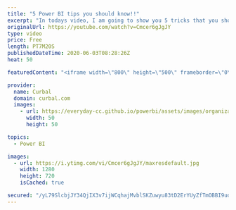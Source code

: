 ```yaml
---
title: "5 Power BI tips you should know!!"
excerpt: "In todays video, I am going to show you 5 tricks that you should know when working in Power BI, will make this easier...  BI elite course: https://training.bielite.com/courses/da-100-exam-prep-power-bi-certification/  Here you can download all the pbix files: https://curbal.com/donwload-center\r \r SUBSCRIBE"
originalUrl: https://youtube.com/watch?v=Cmcer6gJgJY
type: video
price: Free
length: PT7M20S
publishedDateTime: 2020-06-03T08:28:26Z
heat: 50

featuredContent: "<iframe width=\"800\" height=\"500\" frameborder=\"0\" src=\"https://www.youtube.com/embed/Cmcer6gJgJY\" allow=\"accelerometer; autoplay; encrypted-media; gyroscope; picture-in-picture\" allowfullscreen></iframe>"

provider:
  name: Curbal
  domain: curbal.com
  images:
    - url: https://everyday-cc.github.io/powerbi/assets/images/organizations/curbal.com-50x50.jpg
      width: 50
      height: 50

topics:
  - Power BI

images:
  - url: https://i.ytimg.com/vi/Cmcer6gJgJY/maxresdefault.jpg
    width: 1280
    height: 720
    isCached: true

secured: "/yL79SlcbjJY34QjIX3v7ijWCqhajMvblSKZuwyu83tD2ErYUyZfTmOBBI9uou20oFX7KwE8oiE0Tpap8yT3baqL8ZmPy6XhvJl8a3TM0QgUb78W51eGkuoPbF9JvoHoukmWni4YXn1thsxY+absTjXHdVYaXl+aJ75ZuXMeVruFXdgJtyLrKdRWG2M4r3utd7PtT6c+m0zgII45c1Vtxfs0UpOfeFAD3kvZp2dZk8QWylldI8Koc54QoG1Zk3AGXJwv92VNa5xBgCwOfNDJRUDs90ysyNidsfUifWvOGOfDED/5TqdNTTJM1qJTlduJtb5rwgO0RTJPWWOa43uquNeRJtvIlz7MHVBl/w/8C0fT1w9xEC2YIoOzObXKniApPS8c4SSTO3tUgcHnFqvySGvdXFmmpcSWDQabXR00rZM=;58o5WxGUHZI2QOIW4ze6KA=="
---
```


